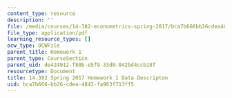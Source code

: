 ```yaml
---
content_type: resource
description: ''
file: /media/courses/14-382-econometrics-spring-2017/bca7b666bb26cdea4842fa963f713ff5_MIT_14_382S17_Hmwk1_data.pdf
file_type: application/pdf
learning_resource_types: []
ocw_type: OCWFile
parent_title: Homework 1
parent_type: CourseSection
parent_uid: de424912-f80b-e5f9-33d0-042bd4ccb18f
resourcetype: Document
title: 14.382 Spring 2017 Homework 1 Data Descripton
uid: bca7b666-bb26-cdea-4842-fa963f713ff5
---
```

